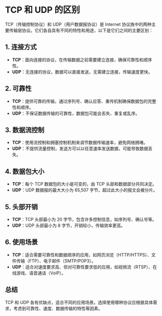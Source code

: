# TCP 和 UDP 的区别

TCP（传输控制协议）和 UDP（用户数据报协议）是 Internet 协议族中的两种主要传输层协议。它们各自具有不同的特性和用途，以下是它们之间的主要区别：

## 1. 连接方式

- **TCP**：面向连接的协议，在传输数据之前需要建立连接，确保可靠性和顺序性。
- **UDP**：无连接的协议，数据可以直接发送，无需建立连接，传输速度更快。

## 2. 可靠性

- **TCP**：提供可靠的传输，通过序列号、确认应答、重传机制确保数据包的完整性和顺序。
- **UDP**：不保证数据传输的可靠性，数据包可能会丢失、重复或乱序。

## 3. 数据流控制

- **TCP**：使用流控制和拥塞控制机制来调节数据传输速率，避免网络拥堵。
- **UDP**：不提供流量控制，发送方可以以任意速率发送数据，可能导致数据丢失。

## 4. 数据包大小

- **TCP**：每个 TCP 数据包的大小是可变的，由 TCP 头部和数据部分共同决定。
- **UDP**：UDP 数据报的最大大小为 65,507 字节，超过此大小的报文会被分片。

## 5. 头部开销

- **TCP**：TCP 头部最小为 20 字节，包含许多控制信息，如序列号、确认号等。
- **UDP**：UDP 头部最小为 8 字节，开销较小，传输效率更高。

## 6. 使用场景

- **TCP**：适合需要可靠性和数据顺序的应用，如网页浏览（HTTP/HTTPS）、文件传输（FTP）、电子邮件（SMTP/POP3）。
- **UDP**：适合对速度要求高、但对可靠性要求低的应用，如视频流（RTSP）、在线游戏、语音通话（VoIP）。

## 总结

TCP 和 UDP 各有优缺点，适合不同的应用场景。选择使用哪种协议应根据具体需求，考虑到可靠性、速度、数据传输的特性等因素。
